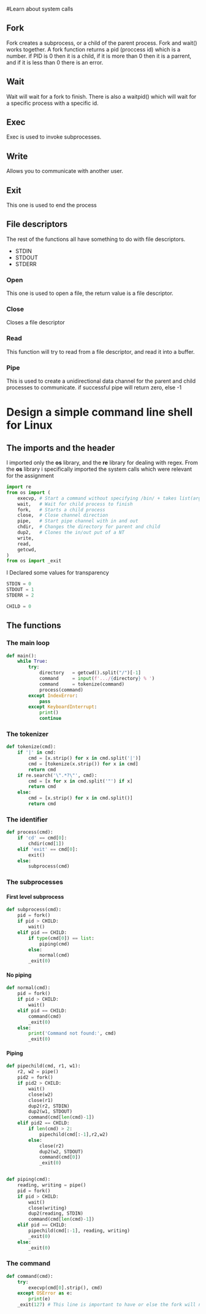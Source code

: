 #Learn about system calls

## Fork
Fork creates a subprocess, or a child of the parent process. Fork and wait() works together. A fork function returns a pid (proccess id) which is a number. if PID is 0 then it is a child, if it is more than 0 then it is a parrent, and if it is less than 0 there is an error.

## Wait
Wait will wait for a fork to finish. There is also a waitpid() which will wait for a specific process with a specific id.

## Exec 
Exec is used to invoke subprocesses. 

## Write
Allows you to communicate with another user.

## Exit
This one is used to end the process


## File descriptors

The rest of the functions all have something to do with file descriptors.
* STDIN
* STDOUT
* STDERR


### Open
This one is used to open a file, the return value is a file descriptor.

### Close
Closes a file descriptor

### Read
This function will try to read from a file descriptor, and read it into a buffer.

### Pipe
This is used to create a unidirectional data channel for the parent and child processes to communicate. if successful pipe will return zero, else -1

# Design a simple command line shell for Linux

## The imports and the header

I imported only the **os** library, and the **re** library for dealing with regex.
From the **os** library i specifically imported the system calls which were relevant for the assignment

```python
import re
from os import (
    execvp, # Start a command without specifying /bin/ + takes list(args)
    wait,   # Wait for child process to finish
    fork,   # Starts a child process
    close,  # Close channel direction
    pipe,   # Start pipe channel with in and out
    chdir,  # Changes the directory for parent and child
    dup2,   # Clones the in/out put of a NT
    write,
    read,
    getcwd,
)
from os import _exit

```

I Declared some values for transparency

```python
STDIN = 0
STDOUT = 1
STDERR = 2

CHILD = 0


```

## The functions

### The main loop
```python
def main():
    while True:
        try:
            directory   = getcwd().split("/")[-1]
            command     = input(f'.../{directory} % ')
            command     = tokenize(command)
            process(command)
        except IndexError:
            pass
        except KeyboardInterrupt:
            print()
            continue
```

### The tokenizer


```python
def tokenize(cmd):
    if '|' in cmd:
        cmd = [x.strip() for x in cmd.split('|')]
        cmd = [tokenize(x.strip()) for x in cmd]
        return cmd
    if re.search('\".*?\"', cmd):
        cmd = [x for x in cmd.split('"') if x]
        return cmd
    else:
        cmd = [x.strip() for x in cmd.split()]
        return cmd
```

### The identifier

```python
def process(cmd):
    if 'cd' == cmd[0]:
        chdir(cmd[1])
    elif 'exit' == cmd[0]:
        exit()
    else:
        subprocess(cmd)
```

### The subprocesses

#### First level subprocess

```python
def subprocess(cmd):
    pid = fork()
    if pid > CHILD:
        wait()
    elif pid == CHILD:
        if type(cmd[0]) == list:
            piping(cmd)
        else:
            normal(cmd)
        _exit(0)
```


#### No piping

```python
def normal(cmd):
    pid = fork()
    if pid > CHILD:
        wait()
    elif pid == CHILD:
        command(cmd)
        _exit(0)
    else:
        print('Command not found:', cmd)
        _exit(0)
```

#### Piping 

```python
def pipechild(cmd, r1, w1):
    r2, w2 = pipe()
    pid2 = fork()
    if pid2 > CHILD:
        wait()
        close(w2)
        close(r1)
        dup2(r2, STDIN)
        dup2(w1, STDOUT)
        command(cmd[len(cmd)-1])
    elif pid2 == CHILD:
        if len(cmd) > 2:
            pipechild(cmd[:-1],r2,w2)
        else:
            close(r2)
            dup2(w2, STDOUT)
            command(cmd[0])
            _exit(0)


def piping(cmd):
    reading, writing = pipe()
    pid = fork()
    if pid > CHILD:
        wait()
        close(writing)
        dup2(reading, STDIN)
        command(cmd[len(cmd)-1])
    elif pid == CHILD:
        pipechild(cmd[:-1], reading, writing)
        _exit(0)
    else:
        _exit(0)
```

### The command

```python
def command(cmd):
    try:
        execvp(cmd[0].strip(), cmd)
    except OSError as e:
        print(e)
    _exit(127) # This line is important to have or else the fork will not close.

```
